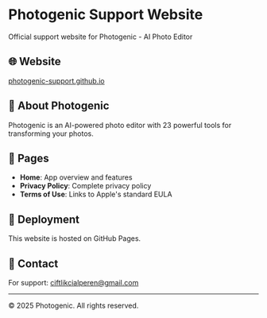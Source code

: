 # Photogenic Support Website

Official support website for Photogenic - AI Photo Editor

## 🌐 Website
[photogenic-support.github.io](https://alperenciftlikci.github.io/Photogenic-Support/)

## 📱 About Photogenic
Photogenic is an AI-powered photo editor with 23 powerful tools for transforming your photos.

## 📄 Pages
- **Home**: App overview and features
- **Privacy Policy**: Complete privacy policy
- **Terms of Use**: Links to Apple's standard EULA

## 🚀 Deployment
This website is hosted on GitHub Pages.

## 📧 Contact
For support: ciftlikcialperen@gmail.com

---

© 2025 Photogenic. All rights reserved.

